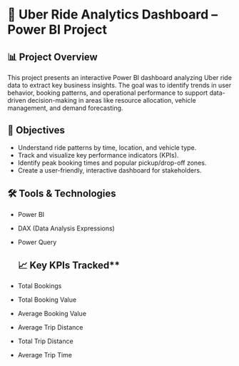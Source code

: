 # 🚗 Uber Ride Analytics Dashboard – Power BI Project

## **📊 Project Overview**
This project presents an interactive Power BI dashboard analyzing Uber ride data to extract key business insights. The goal was to identify trends in user behavior, booking patterns, and operational performance to support data-driven decision-making in areas like resource allocation, vehicle management, and demand forecasting.

## **🎯 Objectives**
- Understand ride patterns by time, location, and vehicle type.
- Track and visualize key performance indicators (KPIs).
- Identify peak booking times and popular pickup/drop-off zones.
- Create a user-friendly, interactive dashboard for stakeholders.

## **🛠 Tools & Technologies**
- Power BI 
- DAX (Data Analysis Expressions)
- Power Query

  ## 📈 Key KPIs Tracked**
- Total Bookings
- Total Booking Value
- Average Booking Value
- Average Trip Distance
- Total Trip Distance
- Average Trip Time



